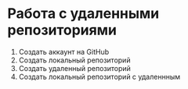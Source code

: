 # **Работа с удаленными репозиториями**

1. Создать аккаунт на GitHub
2. Создать локальный репозиторий 
3. Создать удаленный репозиторий 
4. Создать локальный репозиторий с удаленнным 